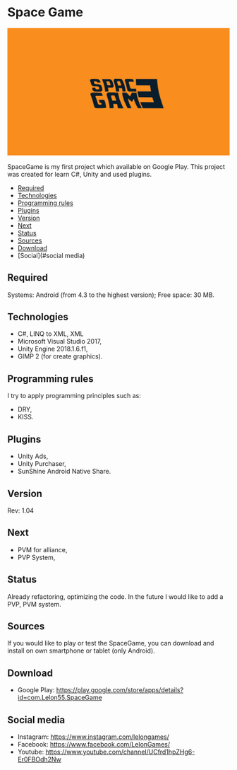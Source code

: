 # Space Game
![Logo SpaceGame](./for_readme/baner.png)

SpaceGame is my first project which available on Google Play.
This project was created for learn C#, Unity and used plugins.

* [Required](#required)
* [Technologies](#technologies)
* [Programming rules](#programming-rules)
* [Plugins](#plugins)
* [Version](#version)
* [Next](#next)
* [Status](#status)
* [Sources](#sources)
* [Download](#download)
* [Social](#social media)

## Required
Systems: Android (from 4.3 to the highest version);
Free space: 30 MB.

## Technologies
- C#, LINQ to XML, XML
- Microsoft Visual Studio 2017,
- Unity Engine 2018.1.6.f1,
- GIMP 2 (for create graphics).

## Programming rules
I try to apply programming principles such as:
- DRY, 
- KISS.

## Plugins
- Unity Ads,
- Unity Purchaser,
- SunShine Android Native Share.

## Version
Rev: 1.04

## Next
- PVM for alliance,
- PVP System,

## Status
Already refactoring, optimizing the code.
In the future I would like to add a PVP, PVM system.

## Sources
If you would like to play or test the SpaceGame, you can download and install on own smartphone or tablet (only Android).

## Download
- Google Play: https://play.google.com/store/apps/details?id=com.Lelon55.SpaceGame

## Social media
- Instagram: https://www.instagram.com/lelongames/
- Facebook: https://www.facebook.com/LelonGames/ 
- Youtube: https://www.youtube.com/channel/UCfrd1hpZHg6-Er0FBOdh2Nw
